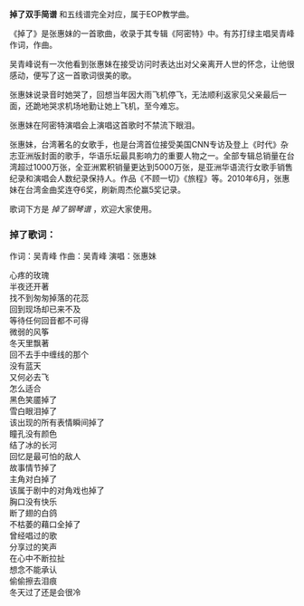 

**掉了双手简谱** 和五线谱完全对应，属于EOP教学曲。  
  
《掉了》是张惠妹的一首歌曲，收录于其专辑《阿密特》中。有苏打绿主唱吴青峰作词，作曲。  
  
吴青峰说有一次他看到张惠妹在接受访问时表达出对父亲离开人世的怀念，让他很感动，便写了这一首歌词很美的歌。  
  
张惠妹说录音时她哭了，回想当年因大雨飞机停飞，无法顺利返家见父亲最后一面，还跪地哭求机场地勤让她上飞机，至今难忘。  
  
张惠妹在阿密特演唱会上演唱这首歌时不禁流下眼泪。  
  
张惠妹，台湾著名的女歌手，也是台湾首位接受美国CNN专访及登上《时代》杂志亚洲版封面的歌手，华语乐坛最具影响力的重要人物之一。全部专辑总销量在台湾超过1000万张，全亚洲累积销量更达到5000万张，是亚洲华语流行女歌手销售纪录和演唱会人数纪录保持人。作品《不顾一切》《旅程》等。2010年6月，张惠妹在台湾金曲奖连夺6奖，刷新周杰伦赢5奖记录。  
  
歌词下方是 _掉了钢琴谱_ ，欢迎大家使用。

### 掉了歌词：

作词：吴青峰 作曲：吴青峰 演唱：张惠妹

心疼的玫瑰  
半夜还开著  
找不到匆匆掉落的花蕊  
回到现场却已来不及  
等待任何回音都不可得  
微弱的风筝  
冬天里飘著  
回不去手中缠线的那个  
没有蓝天  
又何必去飞  
怎么适合  
黑色笑靥掉了  
雪白眼泪掉了  
该出现的所有表情瞬间掉了  
瞳孔没有颜色  
结了冰的长河  
回忆是最可怕的敌人  
故事情节掉了  
主角对白掉了  
该属于剧中的对角戏也掉了  
胸口没有快乐  
断了翅的白鸽  
不枯萎的藉口全掉了  
曾经唱过的歌  
分享过的笑声  
在心中不断拉扯  
想念不能承认  
偷偷擦去泪痕  
冬天过了还是会很冷

